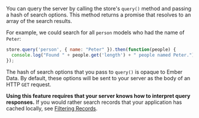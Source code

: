 You can query the server by calling the store's `query()` method and
passing a hash of search options. This method returns a promise that
resolves to an array of the search results.

For example, we could search for all `person` models who had the name of
`Peter`:

```js
store.query('person', { name: "Peter" }).then(function(people) {
  console.log("Found " + people.get('length') + " people named Peter.");
});
```

The hash of search options that you pass to `query()` is opaque to Ember
Data. By default, these options will be sent to your server as the body
of an HTTP `GET` request.

**Using this feature requires that your server knows how to interpret
query responses.** If you would rather search records that your
application has cached locally, see [Filtering
Records](/guides/models/filtering-records).

